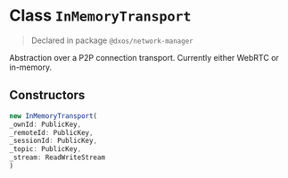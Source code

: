 # Class `InMemoryTransport`
> Declared in package `@dxos/network-manager`

Abstraction over a P2P connection transport. Currently either WebRTC or in-memory.

## Constructors
```ts
new InMemoryTransport(
_ownId: PublicKey,
_remoteId: PublicKey,
_sessionId: PublicKey,
_topic: PublicKey,
_stream: ReadWriteStream
)
```
